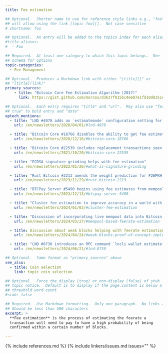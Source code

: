 ```yaml
---
title: Fee estimation

## Optional.  Shorter name to use for reference style links e.g., "foo"
## will allow using the link [topic foo][].  Not case sensitive
# shortname: foo

## Optional.  An entry will be added to the topics index for each alias
#title-aliases:
#  - Foo

## Required.  At least one category to which this topic belongs.  See
## schema for options
topic-categories:
  - Fee Management

## Optional.  Produces a Markdown link with either "[title][]" or
## "[title](link)"
primary_sources:
    - title: "Bitcoin Core Fee Estimation Algorithm (2017)"
      link: https://gist.github.com/morcos/d3637f015bc4e607e1fd10d8351e9f41

## Optional.  Each entry requires "title" and "url".  May also use "feature:
## true" to bold entry and "date"
optech_mentions:
  - title: "LND #4078 adds an `estimatemode` configuration setting for configuring its fee estimation"
    url: /en/newsletters/2020/04/01/#lnd-4078

  - title: "Bitcoin Core #18766 disables the ability to get fee estimates when using blocks-only mode"
    url: /en/newsletters/2020/12/16/#bitcoin-core-18766

  - title: "Bitcoin Core #22539 includes replacement transactions seen by the local node in fee estimates"
    url: /en/newsletters/2021/10/20/#bitcoin-core-22539

  - title: "ECDSA signature grinding helps with fee estimation"
    url: /en/newsletters/2022/01/26/#what-is-signature-grinding

  - title: "Rust Bitcoin #2213 amends the weight prediction for P2WPKH inputs during fee estimation"
    url: /en/newsletters/2023/11/29/#rust-bitcoin-2213

  - title: "BTCPay Server #5490 begins using fee estimates from mempool.space"
    url: /en/newsletters/2023/12/13/#btcpay-server-5490

  - title: "Cluster fee estimation to improve accuracy in a world with CPFP fee bumping"
    url: /en/newsletters/2024/01/03/#cluster-fee-estimation

  - title: "Discussion of incorporating live mempool data into Bitcoin Core's feerate estimation"
    url: /en/newsletters/2024/03/27/#mempool-based-feerate-estimation

  - title: Discussion about weak blocks helping with feerate estimation
    url: /en/newsletters/2024/04/24/#weak-blocks-proof-of-concept-implementation

  - title: "LND #8730 introduces an RPC command `lncli wallet estimatefee`"
    url: /en/newsletters/2024/06/21/#lnd-8730

## Optional.  Same format as "primary_sources" above
see_also:
  - title: Coin selection
    link: topic coin selection

## Optional.  Force the display (true) or non-display (false) of stub
## topic notice.  Default is to display if the page.content is below a
## threshold word count
#stub: false

## Required.  Use Markdown formatting.  Only one paragraph.  No links allowed.
## Should be less than 500 characters
excerpt: >
  **Fee estimation** is the process of estimating the feerate a
  transaction will need to pay to have a high probability of being
  confirmed within a certain number of blocks.

---
```


{% include references.md %}
{% include linkers/issues.md issues="" %}
